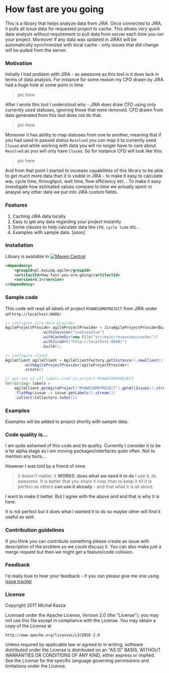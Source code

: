 # How fast are you going #
This is a library that helps analyze data from JIRA. Once connected to JIRA, it pulls all issue data for requested project to cache. This allows very quick data analysis without requirement to pull data from server each time you run your project. Moreover if any data was updated in JIRAit will be automatically synchronized with local cache - only issues that did change will be pulled from the server.

### Motivation
Initially I had problem with JIRA - as awesome as this tool is it does lack in terms of data analysis. For instance for some reason my CFD drawn by JIRA had a huge hole at some point in time.
> pic here

After I wrote this tool I understood why - JIRA does draw CFD using only currently used statuses, ignoring those that were removed. CFD drawn from data generated from this tool does not do that.
> pic here

Moreover it has ability to map statuses from one to another, meaning that if you had used in passed status `Resolved` you can map it to currently used `Closed` and while working with data you will no longer have to care about `Resolved` as you will only have `Closed`. So for instance CFD will look like this:
> pic here

And from that point I started to increase capabilities of this library to be able to get much more data than it is visible in JIRA - to make it easy to calculate wip, cycle time, throughput, wait time, flow efficiency etc. . To make it easy investigate how estimated values compare to time we actually spent or analyse any other data we put into JIRA custom fields.

### Features
1. Caching JIRA data locally
2. Easy to get any data regarding your project instantly
3. Some classes to help calculate data like `CFD`, `cycle time` etc. .
4. Examples with sample data. [soon]

### Installation
Library is available in [![Maven Central](https://maven-badges.herokuapp.com/maven-central/pl.kaszaq.agile/how-fast-you-are-going/badge.svg)](https://maven-badges.herokuapp.com/maven-central/pl.kaszaq.agile/how-fast-you-are-going)

```xml
<dependency>
    <groupId>pl.kaszaq.agile</groupId>
    <artifactId>how-fast-you-are-going</artifactId>
    <version>0.1</version>
</dependency>
```


### Sample code
This code will read all labels of project `MYAWESOMEPROJECT` from JIRA under url `http://localhost:8080/`
```java
// configure jira data provider
AgileProjectProvider agileProjectProvider = JiraAgileProjectProviderBuilderFactory
                .withJsession("cookievalue")
                .withCacheDir(new File("src/main/resources/cache/"))
                .withJiraUrl("http://localhost:8080/")
                .build();

// configure client
AgileClient agileClient = AgileClientFactory.getInstance().newClient()
        .withAgileProjectProvider(agileProjectProvider)
        .create()

// get set of all labels used in project MYAWESOMEPROJECT
Set<String> labels = 
	agileClient.getAgileProject("MYAWESOMEPROJECT").getAllIssues().stream()
	.flatMap(issue -> issue.getLabels().stream())
	.collect(Collectors.toSet())
```

### Examples

Examples will be added to project shortly with sample data.

### Code quality is...
I am quite ashamed of this code and its quality. Currently I consider it to be a far alpha stage as I am moving packages/interfaces quite often. Not to mention any tests...

However I was told by a friend of mine
> it doesn't matter, it **WORKS**, **does what we need it to do** I use it, its awesome. It is better that you share it now, than to keep it till it is perfect as others **can use it already** - and that what it is all about.

I want to make it better. But I agree with the above and and that is why it is here.
 
It is not perfect but it does what I wanted it to do so maybe other will find it useful as well.

### Contribution guidelines ###
If you think you can contribute something please create an issue with description of the problem so we could discuss it. You can also make just a merge request but then we might get a feature/code collision.

### Feedback

I'd really love to hear your feedback - if you can please give me one using [issue tracker](https://bitbucket.org/kaszaq/how-fast-are-you-going/issues)

### License
Copyright 2017 Michał Kasza

Licensed under the Apache License, Version 2.0 (the "License");
you may not use this file except in compliance with the License.
You may obtain a copy of the License at

    http://www.apache.org/licenses/LICENSE-2.0

Unless required by applicable law or agreed to in writing, software
distributed under the License is distributed on an "AS IS" BASIS,
WITHOUT WARRANTIES OR CONDITIONS OF ANY KIND, either express or implied.
See the License for the specific language governing permissions and
limitations under the License.
